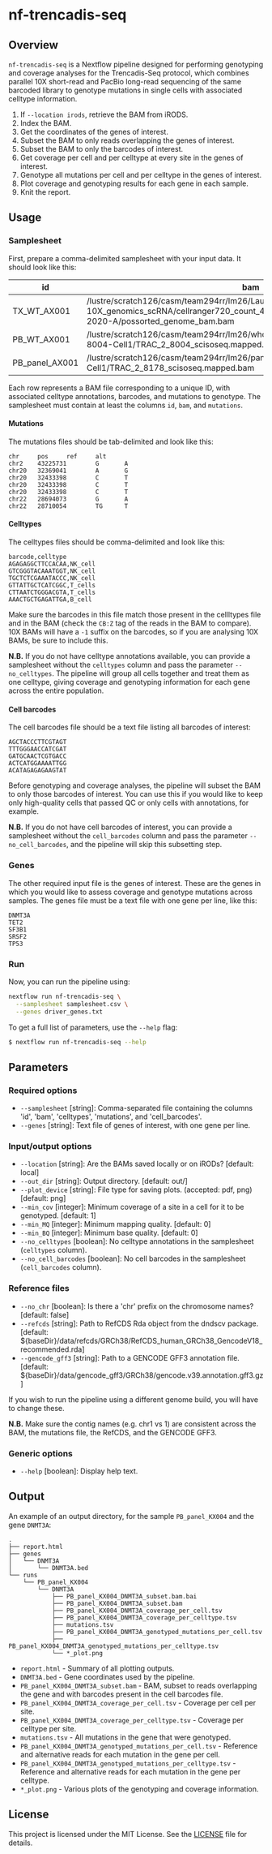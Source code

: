 # nf-trencadis-seq

## Overview

`nf-trencadis-seq` is a Nextflow pipeline designed for performing genotyping and 
coverage analyses for the Trencadis-Seq protocol, which combines parallel 10X
short-read and PacBio long-read sequencing of the same barcoded library to 
genotype mutations in single cells with associated celltype information.

1. If `--location irods`, retrieve the BAM from iRODS.
2. Index the BAM.
3. Get the coordinates of the genes of interest.
4. Subset the BAM to only reads overlapping the genes of interest.
5. Subset the BAM to only the barcodes of interest.
6. Get coverage per cell and per celltype at every site in the genes of interest.
7. Genotype all mutations per cell and per celltype in the genes of interest.
8. Plot coverage and genotyping results for each gene in each sample.
9. Knit the report.

## Usage

### Samplesheet

First, prepare a comma-delimited samplesheet with your input data. It should 
look like this:

| id             | bam                                                                                                              | cell_barcodes                                                                                                     | celltypes                                                                                                  | mutations                                                                                           |
|---------------|----------------------------------------------------------------------------------------------------------------|------------------------------------------------------------------------------------------------------------------|-----------------------------------------------------------------------------------------------------------|------------------------------------------------------------------------------------------------------|
| TX_WT_AX001  | /lustre/scratch126/casm/team294rr/lm26/Laura-10X_genomics_scRNA/cellranger720_count_48211_7323STDY14579485_GRCh38-2020-A/possorted_genome_bam.bam  | /lustre/scratch125/casm/team268im/at31/trencadis-seq/out/blood/celltype_annotations/TX_WT_AX001_cell_barcodes_seurat.txt  | /lustre/scratch125/casm/team268im/at31/trencadis-seq/out/blood/celltype_annotations/AX001_barcode_TX_celltype_annotations.csv  | /lustre/scratch125/casm/team268im/at31/trencadis-seq/out/blood/mutations/AX001_mutations.tsv  |
| PB_WT_AX001  | /lustre/scratch126/casm/team294rr/lm26/whole_transcriptome/mapped/TRAC-2-8004-Cell1/TRAC_2_8004_scisoseq.mapped.bam  | /lustre/scratch125/casm/team268im/at31/trencadis-seq/out/blood/celltype_annotations/PB_WT_AX001_cell_barcodes_seurat.txt  | /lustre/scratch125/casm/team268im/at31/trencadis-seq/out/blood/celltype_annotations/AX001_barcode_PB_celltype_annotations.csv  | /lustre/scratch125/casm/team268im/at31/trencadis-seq/out/blood/mutations/AX001_mutations.tsv  |
| PB_panel_AX001  | /lustre/scratch126/casm/team294rr/lm26/panel/mapped/TRAC-2-8178-Cell1/TRAC_2_8178_scisoseq.mapped.bam  | /lustre/scratch125/casm/team268im/at31/trencadis-seq/out/blood/celltype_annotations/PB_panel_AX001_cell_barcodes_seurat.txt  | /lustre/scratch125/casm/team268im/at31/trencadis-seq/out/blood/celltype_annotations/AX001_barcode_PB_celltype_annotations.csv  | /lustre/scratch125/casm/team268im/at31/trencadis-seq/out/blood/mutations/AX001_mutations.tsv  |

Each row represents a BAM file corresponding to a unique ID, with associated 
celltype annotations, barcodes, and mutations to genotype. The samplesheet must
contain at least the columns `id`, `bam`, and `mutations`.

#### Mutations

The mutations files should be tab-delimited and look like this:

```
chr     pos     ref     alt
chr2    43225731        G       A
chr20   32369041        A       G
chr20   32433398        C       T
chr20   32433398        C       T
chr20   32433398        C       T
chr22   28694073        G       A
chr22   28710054        TG      T
```

#### Celltypes

The celltypes files should be comma-delimited and look like this:

```
barcode,celltype
AGAGAGGCTTCCACAA,NK_cell
GTCGGGTACAAATGGT,NK_cell
TGCTCTCGAAATACCC,NK_cell
GTTATTGCTCATCGGC,T_cells
CTTAATCTGGGACGTA,T_cells
AAACTGCTGAGATTGA,B_cell
```

Make sure the barcodes in this file match those present in the cellltypes file
and in the BAM (check the `CB:Z` tag of the reads in the BAM to compare). 10X
BAMs will have a `-1` suffix on the barcodes, so if you are analysing 10X BAMs,
be sure to include this.

**N.B.** If you do not have celltype annotations available, you can provide a
samplesheet without the `celltypes` column and pass the parameter
`--no_celltypes`. The pipeline will group all cells together and treat them as
one celltype, giving coverage and genotyping information for each gene across
the entire population.

#### Cell barcodes

The cell barcodes file should be a text file listing all barcodes of interest:

```
AGCTACCCTTCGTAGT
TTTGGGAACCATCGAT
GATGCAACTCGTGACC
ACTCATGGAAAATTGG
ACATAGAGAGAAGTAT
```

Before genotyping and coverage analyses, the pipeline will subset the BAM to 
only those barcodes of interest. You can use this if you would like to keep
only high-quality cells that passed QC or only cells with annotations, for
example.

**N.B.** If you do not have cell barcodes of interest, you can provide a 
samplesheet without the `cell_barcodes` column and pass the parameter
`--no_cell_barcodes`, and the pipeline will skip this subsetting step.

### Genes

The other required input file is the genes of interest. These are the genes in
which you would like to assess coverage and genotype mutations across samples.
The genes file must be a text file with one gene per line, like this:

```
DNMT3A
TET2
SF3B1
SRSF2
TP53
```

### Run

Now, you can run the pipeline using:

```bash
nextflow run nf-trencadis-seq \
  --samplesheet samplesheet.csv \
  --genes driver_genes.txt
```

To get a full list of parameters, use the `--help` flag:

```bash
$ nextflow run nf-trencadis-seq --help
```

## Parameters

### Required options

- `--samplesheet` [string]: Comma-separated file containing the columns 'id', 'bam', 'celltypes', 'mutations', and 'cell_barcodes'.
- `--genes` [string]: Text file of genes of interest, with one gene per line.

### Input/output options

- `--location` [string]: Are the BAMs saved locally or on iRODs? [default: local]
- `--out_dir` [string]: Output directory. [default: out/]
- `--plot_device` [string]: File type for saving plots. (accepted: pdf, png) [default: png]
- `--min_cov` [integer]: Minimum coverage of a site in a cell for it to be genotyped. [default: 1]
- `--min_MQ` [integer]: Minimum mapping quality. [default: 0]
- `--min_BQ` [integer]: Minimum base quality. [default: 0]
- `--no_celltypes` [boolean]: No celltype annotations in the samplesheet (`celltypes` column).
- `--no_cell_barcodes` [boolean]: No cell barcodes in the samplesheet (`cell_barcodes` column).

### Reference files

- `--no_chr` [boolean]: Is there a 'chr' prefix on the chromosome names? [default: false]
- `--refcds` [string]: Path to RefCDS Rda object from the dndscv package. [default: ${baseDir}/data/refcds/GRCh38/RefCDS_human_GRCh38_GencodeV18_recommended.rda] 
- `--gencode_gff3` [string]: Path to a GENCODE GFF3 annotation file. [default: ${baseDir}/data/gencode_gff3/GRCh38/gencode.v39.annotation.gff3.gz] 

If you wish to run the pipeline using a different genome build, you will have 
to change these. 

**N.B.** Make sure the contig names (e.g. chr1 vs 1) are consistent across the
BAM, the mutations file, the RefCDS, and the GENCODE GFF3.

### Generic options

- `--help` [boolean]: Display help text.

## Output

An example of an output directory, for the sample `PB_panel_KX004` and the gene
`DNMT3A`:

```
.
├── report.html
├── genes
│   └── DNMT3A
│       └── DNMT3A.bed
└── runs
    └── PB_panel_KX004
        └── DNMT3A
            ├── PB_panel_KX004_DNMT3A_subset.bam.bai
            ├── PB_panel_KX004_DNMT3A_subset.bam
            ├── PB_panel_KX004_DNMT3A_coverage_per_cell.tsv
            ├── PB_panel_KX004_DNMT3A_coverage_per_celltype.tsv
            ├── mutations.tsv
            ├── PB_panel_KX004_DNMT3A_genotyped_mutations_per_cell.tsv
            ├── PB_panel_KX004_DNMT3A_genotyped_mutations_per_celltype.tsv
            └── *_plot.png
```

- `report.html` - Summary of all plotting outputs.
- `DNMT3A.bed` - Gene coordinates used by the pipeline.
- `PB_panel_KX004_DNMT3A_subset.bam` - BAM, subset to reads overlapping the
gene and with barcodes present in the cell barcodes file.
- `PB_panel_KX004_DNMT3A_coverage_per_cell.tsv` - Coverage per cell per site.
- `PB_panel_KX004_DNMT3A_coverage_per_celltype.tsv` - Coverage per celltype per
site.
- `mutations.tsv` - All mutations in the gene that were genotyped.
- `PB_panel_KX004_DNMT3A_genotyped_mutations_per_cell.tsv` - Reference and 
alternative reads for each mutation in the gene per cell.
- `PB_panel_KX004_DNMT3A_genotyped_mutations_per_celltype.tsv` - Reference and 
alternative reads for each mutation in the gene per celltype.
- `*_plot.png` - Various plots of the genotyping and coverage information.

## License

This project is licensed under the MIT License. See the [LICENSE](LICENSE) file for details.